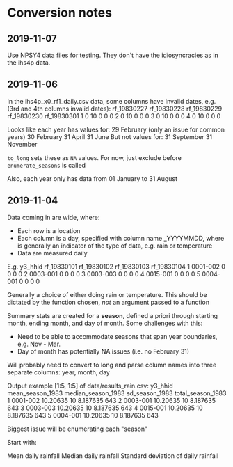 # Conversion notes

## 2019-11-07
Use NPSY4 data files for testing. They don't have the idiosyncracies as in the
ihs4p data.

## 2019-11-06
In the ihs4p_x0_rf1_daily.csv data, some columns have invalid dates, e.g. (3rd 
and 4th columns invalid dates):
  rf_19830227 rf_19830228 rf_19830229 rf_19830230 rf_19830301
1           0          10           0           0           0
2           0          10           0           0           0
3           0          10           0           0           0
4           0          10           0           0           0

Looks like each year has values for:
29 February (only an issue for common years)
30 February
31 April
31 June
But not values for:
31 September
31 November

`to_long` sets these as `NA` values. For now, just exclude before 
`enumerate_seasons` is called

Also, each year only has data from 01 January to 31 August

## 2019-11-04
Data coming in are wide, where:

+ Each row is a location
+ Each column is a day, specified with column name <y>_YYYYMMDD, where <y> is generally an indicator of the type of data, e.g. rain or temperature
+ Data are measured daily

E.g. 
   y3_hhid rf_19830101 rf_19830102 rf_19830103 rf_19830104
1 0001-002           0           0           0           0
2 0003-001           0           0           0           0
3 0003-003           0           0           0           0
4 0015-001           0           0           0           0
5 0004-001           0           0           0           0

Generally a choice of either doing rain or temperature. This should be dictated by the function chosen, _not_ an argument passed to a function

Summary stats are created for a **season**, defined a priori through starting month, ending month, and day of month. Some challenges with this:

+ Need to be able to accommodate seasons that span year boundaries, e.g. Nov - Mar.
+ Day of month has potentially NA issues (i.e. no February 31)

Will probably need to convert to long and parse column names into three separate columns: year, month, day

Output example [1:5, 1:5] of data/results_rain.csv:
   y3_hhid mean_season_1983 median_season_1983 sd_season_1983 total_season_1983
1 0001-002         10.20635                 10       8.187635               643
2 0003-001         10.20635                 10       8.187635               643
3 0003-003         10.20635                 10       8.187635               643
4 0015-001         10.20635                 10       8.187635               643
5 0004-001         10.20635                 10       8.187635               643

Biggest issue will be enumerating each "season"

Start with:

Mean daily rainfall
Median daily rainfall
Standard deviation of daily rainfall